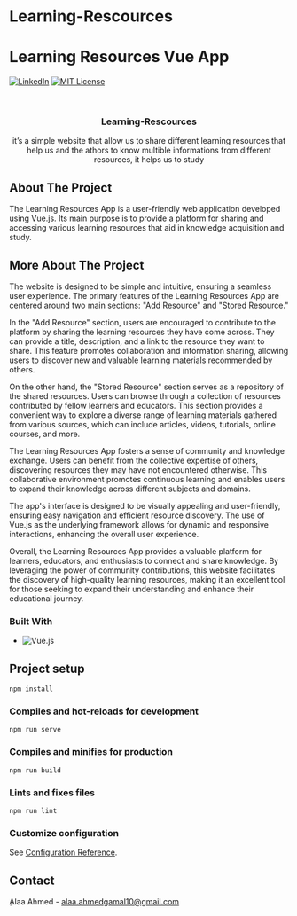 # Learning-Rescources
# Learning Resources Vue App
[![LinkedIn][linkedin-shield]][linkedin-url]
[![MIT License][license-shield]][license-url]

<br />
<div>

<h3 align="center">Learning-Rescources</h3>

  <p align="center">
it’s a simple website that allow us to share different learning resources that help us and the athors to know multible informations from different resources, it helps us to study 
    
    
</div>

<!-- ABOUT THE PROJECT -->
## About The Project
The Learning Resources App is a user-friendly web application developed using Vue.js. Its main purpose is to provide a platform for sharing and accessing various learning resources that aid in knowledge acquisition and study.
<br>
<!-- ABOUT THE PROJECT -->
## More  About The Project
The website is designed to be simple and intuitive, ensuring a seamless user experience. The primary features of the Learning Resources App are centered around two main sections: "Add Resource" and "Stored Resource."

In the "Add Resource" section, users are encouraged to contribute to the platform by sharing the learning resources they have come across. They can provide a title, description, and a link to the resource they want to share. This feature promotes collaboration and information sharing, allowing users to discover new and valuable learning materials recommended by others.

On the other hand, the "Stored Resource" section serves as a repository of the shared resources. Users can browse through a collection of resources contributed by fellow learners and educators. This section provides a convenient way to explore a diverse range of learning materials gathered from various sources, which can include articles, videos, tutorials, online courses, and more.

The Learning Resources App fosters a sense of community and knowledge exchange. Users can benefit from the collective expertise of others, discovering resources they may have not encountered otherwise. This collaborative environment promotes continuous learning and enables users to expand their knowledge across different subjects and domains.

The app's interface is designed to be visually appealing and user-friendly, ensuring easy navigation and efficient resource discovery. The use of Vue.js as the underlying framework allows for dynamic and responsive interactions, enhancing the overall user experience.

Overall, the Learning Resources App provides a valuable platform for learners, educators, and enthusiasts to connect and share knowledge. By leveraging the power of community contributions, this website facilitates the discovery of high-quality learning resources, making it an excellent tool for those seeking to expand their understanding and enhance their educational journey.
<br>

### Built With

* ![Vue.js](https://img.shields.io/badge/vuejs-%2335495e.svg?style=for-the-badge&logo=vuedotjs&logoColor=%234FC08D)


## Project setup
```
npm install
```

### Compiles and hot-reloads for development
```
npm run serve
```

### Compiles and minifies for production
```
npm run build
```

### Lints and fixes files
```
npm run lint
```

### Customize configuration
See [Configuration Reference](https://cli.vuejs.org/config/).



   
   <!-- USAGE EXAMPLES -->

<!-- CONTACT -->
## Contact

ِAlaa Ahmed - alaa.ahmedgamal10@gmail.com



[license-shield]: https://img.shields.io/github/license/othneildrew/Best-README-Template.svg?style=for-the-badge
[license-url]: https://github.com/othneildrew/Best-README-Template/blob/master/LICENSE.txt
[linkedin-shield]: https://img.shields.io/badge/-LinkedIn-black.svg?style=for-the-badge&logo=linkedin&colorB=555
[linkedin-url]: https://www.linkedin.com/in/alaa-%D9%90ahmed-6a36bb199/

